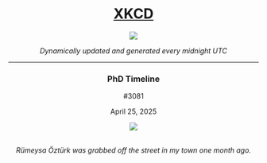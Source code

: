 
<h1 align="center"><a href="https://xkcd.com">XKCD</a></h1>
<div align="center">
    <img src="https://img.shields.io/github/last-commit/ShashashankThakur/XKCD?label=last%20updated" />
</div>

<p align="center"><i>Dynamically updated and generated every midnight UTC</i></p>
<hr>
<div align="center">
    <h3><strong>PhD Timeline</strong></h3>
    <p>#3081</p>
    <p>April 25, 2025</p>
    <img src="https://imgs.xkcd.com/comics/phd_timeline.png">
    <br></br>
    <p><i>Rümeysa Öztürk was grabbed off the street in my town one month ago.</i></p>
</div>

